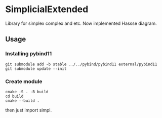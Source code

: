 # SimplicialExtended
Library for simplex complex and etc. Now implemented Hassse diagram.



## Usage

### Installing pybind11
```
git submodule add -b stable ../../pybind/pybind11 external/pybind11
git submodule update --init
```

### Create module
```
cmake -S . -B build
cd build
cmake --build .
```

then just import simpl.